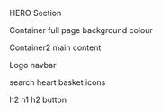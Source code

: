HERO Section

Container
full page background colour

Container2
main content

Logo
navbar

search
heart
basket icons

h2
h1
h2
button

